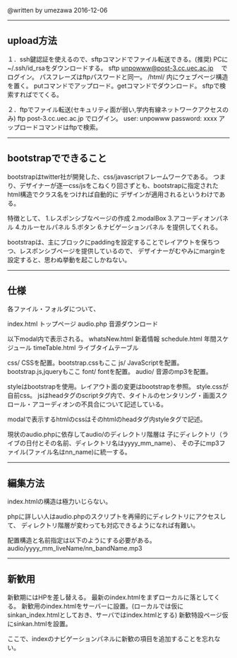 @written by umezawa 2016-12-06 

-------------------------
upload方法
-------------------------
１．ssh鍵認証を使えるので、sftpコマンドでファイル転送できる。(推奨)
PCに~/.ssh/id_rsaをダウンロードする。
sftp unpowww@post-3.cc.uec.ac.jp　
でログイン。
パスフレーズはftpパスワードと同一。
/html/ 内にウェブページ構造を置く。
putコマンドでアップロード。getコマンドでダウンロード。
sftpで検索すればでてくる。

２．ftpでファイル転送(セキュリティ面が弱い,学内有線ネットワークアクセスのみ)
ftp post-3.cc.uec.ac.jp
でログイン。
user: unpowww
password: xxxx
アップロードコマンドはftpで検索。

-------------------------
bootstrapでできること
-------------------------
bootstrapはtwitter社が開発した、css/javascriptフレームワークである。
つまり、デザイナーが逐一css/jsをこねくり回さずとも、bootstrapに指定されたhtml構造でクラス名をつければ自動的に
デザインが適用されるというわけである。

特徴として、
1.レスポンシブなページの作成
2.modalBox
3.アコーディオンパネル
4.カルーセルパネル
5.ボタン
6.ナビゲーションパネル
を提供してくれる。

bootstrapは、主にブロックにpaddingを設定することでレイアウトを保ちつつ、レスポンシブページを提供しているので、
デザイナーがむやみにmarginを設定すると、思わぬ挙動を起こしかねない。

-------------------------
仕様
-------------------------
各ファイル・フォルダについて、

index.html トップページ
audio.php 音源ダウンロード

以下modal内で表示される。
whatsNew.html 新着情報
schedule.html 年間スケジュール
timeTable.html ライブタイムテーブル

css/ CSSを配置。bootstrap.cssもここ
js/ JavaScriptを配置。 bootstrap.js,jqueryもここ
font/ fontを配置。
audio/ 音源のmp3を配置。


styleはbootstrapを使用。レイアウト面の変更はbootstrapを参照。
style.cssが自前css。
jsはheadタグのscriptタグ内で、タイトルのセンタリング・画面スクロール・アコーディオンの不具合について記述している。

modalで表示するhtmlのcssはそのhtmlのheadタグ内styleタグで記述。

現状のaudio.phpに依存してaudio/のディレクトリ階層は
子にディレクトリ（ライブの日付とその名前、ディレクトリ名はyyyy_mm_name）、
その子にmp3ファイル(ファイル名はnn_name)に統一する。

-------------------------
編集方法
-------------------------

index.htmlの構造は極力いじらない。

phpに詳しい人はaudio.phpのスクリプトを再帰的にディレクトリにアクセスして、
ディレクトリ階層が変わっても対応できるようになれば有難い。

配置構造と名前指定は以下のようにする必要がある。
audio/yyyy_mm_liveName/nn_bandName.mp3

-------------------------
新歓用
-------------------------
新歓期にはHPを差し替える。
最新のindex.htmlをまずローカルに落としてくる。
新歓用のindex.htmlをサーバーに設置。(ローカルでは仮にsinkan_index.htmlとしておき、サーバではindex.htmlとする)
新歓特設ページ仮にsinkan.htmlを設置。

ここで、indexのナビゲーションパネルに新歓の項目を追加することを忘れない。
